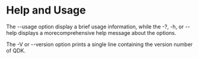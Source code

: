 # Help and Usage

The --usage option display a brief usage information, while the -?, -h, or --help displays a morecomprehensive help message about the options.

The -V or --version option prints a single line containing the version number of QDK.

